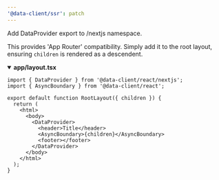 ```yaml
---
'@data-client/ssr': patch
---
```


Add DataProvider export to /nextjs namespace.

This provides 'App Router' compatibility. Simply add it to the root layout, ensuring
`children` is rendered as a descendent.

<details open>
<summary><b>app/layout.tsx</b></summary>

```tsx
import { DataProvider } from '@data-client/react/nextjs';
import { AsyncBoundary } from '@data-client/react';

export default function RootLayout({ children }) {
  return (
    <html>
      <body>
        <DataProvider>
          <header>Title</header>
          <AsyncBoundary>{children}</AsyncBoundary>
          <footer></footer>
        </DataProvider>
      </body>
    </html>
  );
}
```

</details>
